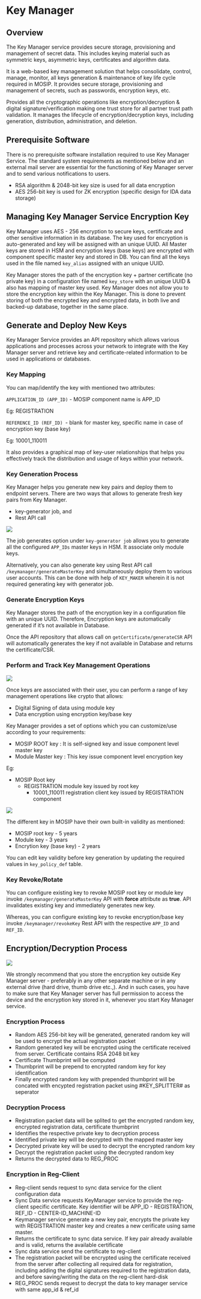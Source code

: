# Key Manager #

## Overview ##

The Key Manager service provides secure storage, provisioning and management of secret data. This includes keying material such as symmetric keys, asymmetric keys, certificates and algorithm data.

It is a web-based key management solution that helps consolidate, control, manage, monitor, all keys generation & maintenance of key life cycle required in MOSIP. It provides secure storage, provisioning and management of secrets, such as passwords, encryption keys, etc.

Provides all the cryptographic operations like encryption/decryption & digital signature/verification making one trust store for all partner trust path validation. It manages the lifecycle of encryption/decryption keys, including generation, distribution, administration, and deletion.

## Prerequisite Software ##

There is no prerequisite software installation required to use Key Manager Service. The standard system requirements as mentioned below and an external mail server are essential for the functioning of Key Manager server and to send various notifications to users.
*	RSA algorithm & 2048-bit key size is used for all data encryption
*	AES 256-bit key is used for ZK encryption (specific design for IDA data storage)

## Managing Key Manager Service Encryption Key ##

Key Manager uses AES - 256 encryption to secure keys, certificate and other sensitive information in its database. The key used for encryption is auto-generated and key will be assigned with an unique UUID. All Master keys are stored in HSM and encryption keys (base keys) are encrypted with component specific master key and stored in DB. You can find all the keys used in the file named ```key_alias``` assigned with an unique UUID.

Key Manager stores the path of the encryption key + partner certificate (no private key) in a configuration file named ```key_store``` with an unique UUID & also has mapping of master key used. Key Manager does not allow you to store the encryption key within the Key Manager. This is done to prevent storing of both the encrypted key and encrypted data, in both live and backed-up database, together in the same place.

## Generate and Deploy New Keys ##

Key Manager Service provides an API repository which allows various applications and processes across your network to integrate with the Key Manager server and retrieve key and certificate-related information to be used in applications or databases.

### Key Mapping ###

 You can map/identify the key with mentioned two attributes:

```APPLICATION_ID (APP_ID)``` -  MOSIP component name is APP_ID

Eg: REGISTRATION

```REFERENCE_ID (REF_ID) ```- blank for master key, specific name in case of encryption key (base key)

Eg: 10001_110011

It also provides a graphical map of key-user relationships that helps you effectively track the distribution and usage of keys within your network.

### Key Generation Process ##

Key Manager helps you generate new key pairs and deploy them to endpoint servers. There are two ways that allows to generate fresh key pairs from Key Manager.
*	key-generator job, and
*	Rest API call

![](_images/kernel-keymanager-service/keymanager_hsm_keygenerator.png)

The job generates option under ``` key-generator job ``` allows you to generate all the configured ```APP_IDs``` master keys in HSM. It associate only module keys.

Alternatively, you can also generate key using Rest API call ```/keymanager/generateMasterKey``` and simultaneously deploy them to various user accounts. This can be done with help of ```KEY_MAKER``` wherein it is not required generating key with generator job.

### Generate Encryption Keys ###

Key Manager stores the path of the encryption key in a configuration file with an unique UUID. Therefore, Encryption keys are automatically generated if it’s not available in Database. 

Once the API repository that allows call on ```getCertificate/generateCSR``` API will automatically generates the key if not available in Database and returns the certificate/CSR.

### Perform and Track Key Management Operations ###

![](_images/kernel-keymanager-service/keymanager_chain_of_trust.png)

Once keys are associated with their user, you can perform a range of key management operations like crypto that allows:

*	Digital Signing of data using module key
*	Data encryption using encryption key/base key

Key Manager provides a set of options which you can customize/use according to your requirements:

*	MOSIP ROOT key : It is self-signed key and issue component level master key
*	Module Master key : This key issue component level encryption key

Eg: 

*	MOSIP Root key
	*	REGISTRATION module key issued by root key
		*	10001_110011 registration client key issued by REGISTRATION component

![](_images/kernel-keymanager-service/type_key_example.PNG)

The different key in MOSIP have their own built-in validity as mentioned:

*	MOSIP root key - 5 years
*	Module key - 3 years
*	Encrytion key (base key) - 2 years

You can edit key validity before key generation by updating the required values in ```key_policy_def``` table.

### Key Revoke/Rotate ###

You can configure existing key to revoke MOSIP root key or module key invoke ```/keymanager/generateMasterKey``` API with **force** attribute as **true**. API invalidates existing key and immediately generates new key.
 
Whereas, you can configure existing key to revoke encryption/base key invoke ```/keymanager/revokeKey``` Rest API with the respective ```APP_ID``` and ```REF_ID```.

## Encryption/Decryption Process ##

![](_images/kernel-keymanager-service/keymanager_hsm_integration.png)

We strongly recommend that you store the encryption key outside Key Manager server - preferably in any other separate machine or in any external drive (hard drive, thumb drive etc.,). And in such cases, you have to make sure that Key Manager server has full permission to access the device and the encryption key stored in it, whenever you start Key Manager service.

### Encryption Process ###

*	Random AES 256-bit key will be generated, generated random key will be used to encrypt the actual registration packet
*	Random generated key will be encrypted using the certificate received from server. Certificate contains RSA 2048 bit key
*	Certificate Thumbprint will be computed
*	Thumbprint will be prepend to encrypted random key for key identification
*	Finally encrypted random key with prepended thumbprint will be concated with encypted registration packet using #KEY_SPLITTER# as seperator

### Decryption Process ###

*	Registration packet data will be splited to get the encrypted random key, encrypted registration data, certificate thumbprint
*	Identifies the respective private key to decryption process
*	Identified private key will be decrypted with the mapped master key
*	Decrypted private key will be used to decrypt the encrypted random key
*	Decrypt the registration packet using the decrypted random key
*	Returns the decrypted data to REG_PROC

### Encryption in Reg-Client ###

*	Reg-client sends request to sync data service for the client configuration data
*	Sync Data service requests KeyManager service to provide the reg-client specific certificate. Key identifier will be APP_ID - REGISTRATION, REF_ID - CENTER-ID_MACHINE-ID
*	Keymanager service generate a new key pair, encrypts the private key with REGISTRATION master key and creates a new cerificate using same master. 
*	Returns the certificate to sync data service. If key pair already available and is valid, returns the available certificate
*	Sync data service send the certificate to reg-client
*	The registration packet will be encrypted using the certificate received from the server after collecting all required data for registration, including adding the digital signatures required to the registration data, and before saving/writing the data on the reg-client hard-disk
*	REG_PROC sends request to decrypt the data to key manager service with same app_id & ref_id







